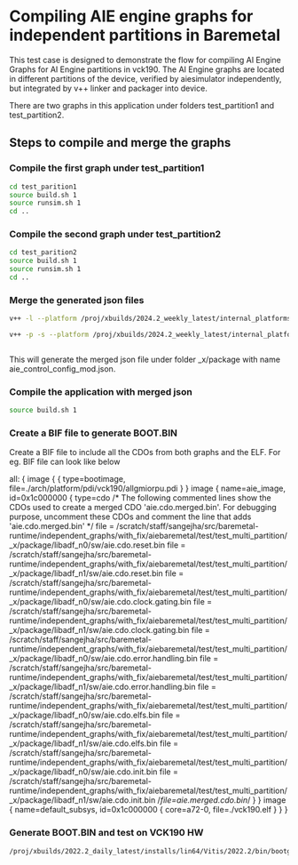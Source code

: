 # Compiling AIE engine graphs for independent partitions in Baremetal 

This test case is designed to demonstrate the flow for compiling AI Engine Graphs for AI Engine partitions in vck190. The AI Engine graphs are located in different partitions of the device, verified by aiesimulator independently, but integrated by v++ linker and packager into device.

There are two graphs in this application under folders test_partition1 and test_partition2.

## Steps to compile and merge the graphs

### Compile the first graph under test_partition1

```bash
cd test_parition1
source build.sh 1
source runsim.sh 1
cd ..
```
### Compile the second graph under test_partition2

```bash
cd test_parition2
source build.sh 1
source runsim.sh 1
cd ..
```
### Merge the generated json files

```bash
v++ -l --platform /proj/xbuilds/2024.2_weekly_latest/internal_platforms/xilinx_vck190_base_202420_1/xilinx_vck190_base_202420_1.xpfm test_partition1/libadf.a test_partition2/libadf.a --save-temps

v++ -p -s --platform /proj/xbuilds/2024.2_weekly_latest/internal_platforms/xilinx_vck190_base_202420_1/xilinx_vck190_base_202420_1.xpfm a.xsa test_partition1/libadf.a test_partition2/libadf.a



```

This will generate the merged json file under folder _x/package with name aie_control_config_mod.json.

### Compile the application with merged json

```bash
source build.sh 1
```
### Create a BIF file to generate BOOT.BIN

Create a BIF file to include all the CDOs from both graphs and the ELF. For eg. BIF file can look like below

all:
{
    image
    {
        { type=bootimage, file=./arch/platform/pdi/vck190/allgmiorpu.pdi }
    }
    image
    {
        name=aie_image, id=0x1c000000
        { type=cdo
          /* The following commented lines show the CDOs used to create a merged CDO 'aie.cdo.merged.bin'. For debugging purpose,
             uncomment these CDOs and comment the line that adds 'aie.cdo.merged.bin' */
          file = /scratch/staff/sangejha/src/baremetal-runtime/independent_graphs/with_fix/aiebaremetal/test/test_multi_partition/_x/package/libadf_n0/sw/aie.cdo.reset.bin
          file = /scratch/staff/sangejha/src/baremetal-runtime/independent_graphs/with_fix/aiebaremetal/test/test_multi_partition/_x/package/libadf_n1/sw/aie.cdo.reset.bin
          file = /scratch/staff/sangejha/src/baremetal-runtime/independent_graphs/with_fix/aiebaremetal/test/test_multi_partition/_x/package/libadf_n0/sw/aie.cdo.clock.gating.bin
          file = /scratch/staff/sangejha/src/baremetal-runtime/independent_graphs/with_fix/aiebaremetal/test/test_multi_partition/_x/package/libadf_n1/sw/aie.cdo.clock.gating.bin
          file = /scratch/staff/sangejha/src/baremetal-runtime/independent_graphs/with_fix/aiebaremetal/test/test_multi_partition/_x/package/libadf_n0/sw/aie.cdo.error.handling.bin
          file = /scratch/staff/sangejha/src/baremetal-runtime/independent_graphs/with_fix/aiebaremetal/test/test_multi_partition/_x/package/libadf_n1/sw/aie.cdo.error.handling.bin
          file = /scratch/staff/sangejha/src/baremetal-runtime/independent_graphs/with_fix/aiebaremetal/test/test_multi_partition/_x/package/libadf_n0/sw/aie.cdo.elfs.bin
          file = /scratch/staff/sangejha/src/baremetal-runtime/independent_graphs/with_fix/aiebaremetal/test/test_multi_partition/_x/package/libadf_n1/sw/aie.cdo.elfs.bin
          file = /scratch/staff/sangejha/src/baremetal-runtime/independent_graphs/with_fix/aiebaremetal/test/test_multi_partition/_x/package/libadf_n0/sw/aie.cdo.init.bin
          file = /scratch/staff/sangejha/src/baremetal-runtime/independent_graphs/with_fix/aiebaremetal/test/test_multi_partition/_x/package/libadf_n1/sw/aie.cdo.init.bin
          /*file=aie.merged.cdo.bin*/
        }
    }
    image
    {
        name=default_subsys, id=0x1c000000
        { core=a72-0, file=./vck190.elf }
    }
}

### Generate BOOT.BIN and test on VCK190 HW

```bash
/proj/xbuilds/2022.2_daily_latest/installs/lin64/Vitis/2022.2/bin/bootgen -arch versal -image ${BIF} -o ${BOOTBIN} -w
```

